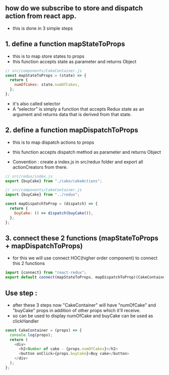 ## how do we subscribe to store and dispatch action from react app.

- this is done in 3 simple steps

## 1. define a function mapStateToProps

- this is to map store states to props
- this function accepts state as parameter and returns Object

```js
// src/components/CakeContainer.js
const mapStateToProps = (state) => {
  return {
    numOfCakes: state.numOfCakes,
  };
};
```

- it's also called selector
- A “selector” is simply a function that accepts Redux state as an argument and returns data that is derived from that state.

## 2. define a function mapDispatchToProps

- this is to map dispatch actions to props
- this function accepts dispatch method as parameter and returns Object

- Convention : create a index.js in src/redux folder and export all actionCreators from there.

```js
// src/redux/index.js
export {buyCake} from "./cake/cakeActions";
```

```js
// src/components/CakeContainer.js
import {buyCake} from "../redux";

const mapDispatchToProp = (dispatch) => {
  return {
    buyCake: () => dispatch(buyCake()),
  };
};
```

## 3. connect these 2 functions (mapStateToProps + mapDispatchToProps)

- for this we will use connect HOC(higher order component) to connect this 2 functions

```js
import {connect} from "react-redux";
export default connect(mapStateToProps, mapDispatchToProp)(CakeContainer);
```

## Use step :

- after these 3 steps now "CakeContainer" will have "numOfCake" and "buyCake" props in addition of other props which it'll receive.
- so can be used to display numOfCake and buyCake can be used as clickHandler

```js
const CakeContainer = (props) => {
  console.log(props);
  return (
    <div>
      <h2>Number of cake - {props.numOfCakes}</h2>
      <button onClick={props.buyCake}>Buy cake</button>
    </div>
  );
};
```
